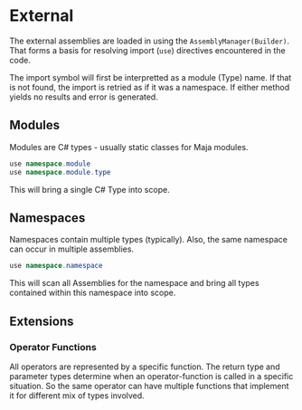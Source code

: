 # External

The external assemblies are loaded in using the `AssemblyManager(Builder)`.
That forms a basis for resolving import (`use`) directives encountered in the code.

The import symbol will first be interpretted as a module (Type) name.
If that is not found, the import is retried as if it was a namespace.
If either method yields no results and error is generated.

## Modules

Modules are C# types - usually static classes for Maja modules.

```csharp
use namespace.module
use namespace.module.type
```

This will bring a single C# Type into scope.

## Namespaces

Namespaces contain multiple types (typically).
Also, the same namespace can occur in multiple assemblies.

```csharp
use namespace.namespace
```

This will scan all Assemblies for the namespace and bring all types contained within this namespace into scope.

## Extensions

### Operator Functions

All operators are represented by a specific function. The return type and parameter types determine when an operator-function is called in a specific situation. So the same operator can have multiple functions that implement it for different mix of types involved.
